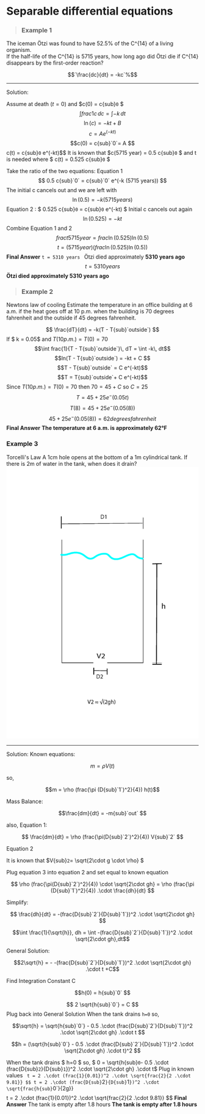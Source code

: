 # Separable differential equations
> ### Example 1
The iceman Ötzi was found to have 52.5% of the C^{14} of a living organism.  
If the half-life of the C^{14} is 5715 years, how long ago did Ötzi die if C^{14} disappears by the first-order reaction?

$$`\frac{dc}{dt} = -kc`%$$
*** 
Solution:

Assume at death $(t=0)$ and $c(0) = c{sub}`0` $
$$\int frac{1}{c}\, dc = \int -k\, dt$$
$$\ln(c) = -kt + B$$
$$c = A e^(-kt)$$
$$c(0) = c{sub}`0`= A
$$c(t) = c{sub}`0` e^(-kt)$$
It is known that $c(5715 year) = 0.5 c{sub}`0` $ and t is needed where $ c(t) = 0.525 c{sub}`0` $ 

Take the ratio of the two equations:
Equation 1 
$$ 0.5 c{sub}`0` = c{sub}`0` e^(-k (5715 years)) $$
 The initial c cancels out and we are left with
 $$\ln(0.5) = -k (5715 years) $$
 Equation 2 : 
 $ 0.525 c{sub}`0` = c{sub}`0` e^(-kt) $
Initial c cancels out again
 $$\ln(0.525) = - kt $$
 Combine Equation 1 and 2
 $$ frac{t}{5715 year} = frac {\ln(0.525)}{\ln(0.5)} $$
 $$ t = (5715 year) (frac {\ln(0.525)}{\ln(0.5)}) $$
 **Final Answer**
 `t = 5310 years `
 Ötzi died approximately **5310 years ago**
 $$ t = 5310 years $$
 **Ötzi died approximately 5310 years ago**

 > ### Example 2
 Newtons law of cooling 
Estimate the temperature in an office building at 6 a.m. if the heat goes off at 10 p.m. when the building is 70 degrees fahrenheit and the outside if 45 degrees fahrenheit.

$$ \frac{dT}{dt} = -k(T - T{sub}`outside`) $$
If $ k = 0.05$ and $T(10p.m.) = T(0) = 70$
$$\int frac{1}{T - T{sub}`outside`}\, dT = \int -k\, dt$$
$$ln(T - T{sub}`outside`) = -kt + C $$
$$T - T{sub}`outside` = C e^(-kt)$$
$$T = T{sub}`outside`+ C e^(-kt)$$
Since $T(10p.m.) = T(0) = 70$ then $70 = 45 + C$ so $C = 25$
$$ T = 45 + 25 e^-(0.05t)$$
$$ T(8) =  45 + 25 e^-(0.05(8))$$
$$45 + 25 e^-(0.05(8)) = 62 degrees fahrenheit$$
**Final Answer** 
**The temperature at 6 a.m. is approximately 62°F**

### Example 3
Torcelli's Law 
A 1cm hole opens at the bottom of a 1m cylindrical tank. If there is 2m of water in the tank, when does it drain?
![fishy](./images/MAtAppextracreditdrawing.jpg)
***
Solution:
Known equations:

$$m = \rho V(t) $$

so,

$$m = \rho (frac{\pi (D{sub}`1`)^2}{4}) h(t)$$

Mass Balance:

$$\frac{dm}{dt} = -m{sub}`out` $$ 

also, 
Equation 1:

$$ \frac{dm}{dt} = \rho (frac{\pi(D{sub}`2`)^2}{4}) V{sub}`2` $$

Equation 2

It is known that $V{sub}`2`= \sqrt{2\cdot g \cdot \rho} $

Plug equation 3 into equation 2 and set equal to known equation

$$ \rho (frac{\pi(D{sub}`2`)^2}{4}) \cdot \sqrt{2\cdot gh} = \rho (frac{\pi (D{sub}`1`)^2}{4}) .\cdot  \frac{dh}{dt} $$

Simplify:

$$ \frac{dh}{dt} = -(frac{D{sub}`2`}{D{sub}`1`})^2 .\cdot \sqrt{2\cdot gh} $$


$$\int \frac{1}{\sqrt{h}}, dh = \int -(frac{D{sub}`2`}{D{sub}`1`})^2 .\cdot \sqrt{2\cdot gh},dt$$

General Solution:

$$2\sqrt{h} = - -(frac{D{sub}`2`}{D{sub}`1`})^2 .\cdot \sqrt{2\cdot gh} .\cdot t +C$$

Find Integration Constant C 

$$h(0) = h{sub}`0` $$ 


$$ 2 \sqrt{h{sub}`0`} = C $$
Plug back into General Solution
When the tank drains `h=0` so, 

$$\sqrt{h} = \sqrt{h{sub}`0`} - 0.5 .\cdot (frac{D{sub}`2`}{D{sub}`1`})^2 .\cdot \sqrt{2\cdot gh} .\cdot t $$


$$h =  (\sqrt{h{sub}`0`} - 0.5 .\cdot (frac{D{sub}`2`}{D{sub}`1`})^2 .\cdot \sqrt{2\cdot gh} .\cdot t)^2 $$


When the tank drains $ h=0 $ so, 
$ 0 = \sqrt{h{sub}`0`- 0.5 .\cdot (frac{D{sub}`2`}{D{sub}`1`})^2 .\cdot \sqrt{2\cdot gh} .\cdot t$
Plug in known values 
` t = 2 .\cdot (frac{1}{0.01})^2 .\cdot \sqrt{frac{2}{2 .\cdot 9.81}}
$$ t = 2 .\cdot (frac{D{sub}`2`}{D{sub}`1`})^2 .\cdot \sqrt{frac{h{sub}`0`}{2g}} $$
$$ t = 2 .\cdot (frac{1}{0.01})^2 .\cdot \sqrt{frac{2}{2 .\cdot 9.81}} $$
**Final Answer**
The tank is empty after 1.8 hours
**The tank is empty after 1.8 hours**